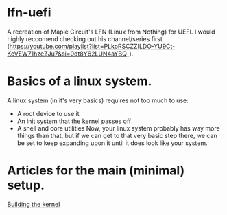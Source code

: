 # lfn-uefi
A recreation of Maple Circuit's LFN (Linux from Nothing) for UEFI. I would highly reccomend checking out his channel/series first (https://youtube.com/playlist?list=PLkoRSCZZILDO-YU9Ct-KeVEW71hzeZJu7&si=0dt8Y62LUN4aYBQ_).

# Basics of a linux system.
A linux system (in it's very basics) requires not too much to use:
- A root device to use it
- An init system that the kernel passes off
- A shell and core utilities
Now, your linux system probably has way more things than that, but if we can get to that very basic step there, we can be set to keep expanding upon it until it does look like your system.


# Articles for the main (minimal) setup.

[Building the kernel](kernel/KERNEL.md)
